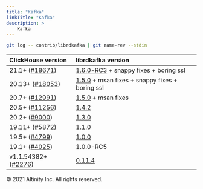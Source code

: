 ```yaml
---
title: "Kafka"
linkTitle: "Kafka"
description: >
    Kafka
---
```


```bash
git log -- contrib/librdkafka | git name-rev --stdin
```

| **ClickHouse version** | **librdkafka version** |
| :--- | :--- |
| 21.1+ \([\#18671](https://github.com/ClickHouse/ClickHouse/pull/18671)\) | [1.6.0-RC3](https://github.com/edenhill/librdkafka/blob/v1.6.0-RC3/CHANGELOG.md) + snappy fixes + boring ssl |
| 20.13+ \([\#18053](https://github.com/ClickHouse/ClickHouse/pull/18053)\) | [1.5.0](https://github.com/edenhill/librdkafka/blob/v1.5.0/CHANGELOG.md) + msan fixes + snappy fixes + boring ssl |
| 20.7+ \([\#12991](https://github.com/ClickHouse/ClickHouse/pull/12991)\) | [1.5.0](https://github.com/edenhill/librdkafka/blob/v1.5.0/CHANGELOG.md) + msan fixes |
| 20.5+ \([\#11256](https://github.com/ClickHouse/ClickHouse/pull/11256)\) | [1.4.2](https://github.com/edenhill/librdkafka/blob/v1.4.2/CHANGELOG.md) |
| 20.2+ \([\#9000](https://github.com/ClickHouse/ClickHouse/pull/9000)\) | [1.3.0](https://github.com/edenhill/librdkafka/releases?after=v1.4.0-PRE1) |
| 19.11+ \([\#5872](https://github.com/ClickHouse/ClickHouse/pull/5872)\) | [1.1.0](https://github.com/edenhill/librdkafka/releases?after=v1.1.0-selfstatic-test12) |
| 19.5+ \([\#4799](https://github.com/ClickHouse/ClickHouse/pull/4799)\) | [1.0.0](https://github.com/edenhill/librdkafka/releases?after=v1.0.1-RC1) |
| 19.1+ \([\#4025](https://github.com/ClickHouse/ClickHouse/pull/4025)\) | 1.0.0-RC5 |
| v1.1.54382+ \([\#2276](https://github.com/ClickHouse/ClickHouse/pull/2276)\) | [0.11.4](https://github.com/edenhill/librdkafka/releases?after=v0.11.4-adminapi-post1) |

© 2021 Altinity Inc. All rights reserved.

